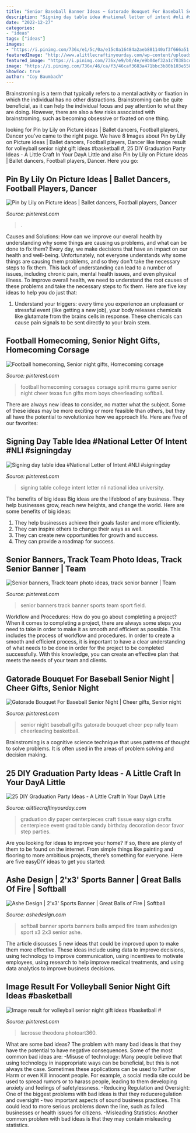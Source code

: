 ```yaml
---
title: "Senior Baseball Banner Ideas ~ Gatorade Bouquet For Baseball Senior Night"
description: "Signing day table idea #national letter of intent #nli #signingday"
date: "2022-12-27"
categories:
- "ideas"
tags: ["ideas"]
images:
- "https://i.pinimg.com/736x/e1/5c/0a/e15c0a16484a2aeb881140af3f666a51.jpg"
featuredImage: "http://www.alittlecraftinyourday.com/wp-content/uploads/2015/05/18d1b551682f744fbe43cddb9b02eb4a.jpg"
featured_image: "https://i.pinimg.com/736x/e9/b0/4e/e9b04ef32a1c7038bcd30e067f81faf1--football-spirit-football-art.jpg"
image: "https://i.pinimg.com/736x/46/ca/f3/46caf3683a471bbc3b80b103e558df55.jpg"
ShowToc: true
author: "Coy Baumbach"
---
```



Brainstroming is a term that typically refers to a mental activity or fixation in which the individual has no other distractions. Brainstroming can be quite beneficial, as it can help the individual focus and pay attention to what they are doing. However, there are also a few risks associated with brainstroming, such as becoming obsessive or fixated on one thing.

	

		
looking for Pin by Lily on Picture ideas | Ballet dancers, Football players, Dancer you've came to the right page. We have 8 Images about Pin by Lily on Picture ideas | Ballet dancers, Football players, Dancer like Image result for volleyball senior night gift ideas #basketball #, 25 DIY Graduation Party Ideas - A Little Craft In Your DayA Little and also Pin by Lily on Picture ideas | Ballet dancers, Football players, Dancer. Here you go:
		
    
## Pin By Lily On Picture Ideas | Ballet Dancers, Football Players, Dancer

<img loading=lazy src="https://i.pinimg.com/736x/46/ca/f3/46caf3683a471bbc3b80b103e558df55.jpg" onerror="this.onerror=null;this.src='https://tse4.mm.bing.net/th?id=OIP.yYC5MTNfK2PCaKQdgKszCAHaQB&amp;pid=15.1';" alt="Pin by Lily on Picture ideas | Ballet dancers, Football players, Dancer">

_Source: pinterest.com_

>. 

	

Causes and Solutions: How can we improve our overall health by understanding why some things are causing us problems, and what can be done to fix them?
Every day, we make decisions that have an impact on our health and well-being. Unfortunately, not everyone understands why some things are causing them problems, and so they don't take the necessary steps to fix them. This lack of understanding can lead to a number of issues, including chronic pain, mental health issues, and even physical illness. To improve overall health, we need to understand the root causes of these problems and take the necessary steps to fix them. Here are five key ideas to help you do just that: 
1) Understand your triggers: every time you experience an unpleasant or stressful event (like getting a new job), your body releases chemicals like glutamate from the brains cells in response. These chemicals can cause pain signals to be sent directly to your brain stem.

    
## Football Homecoming, Senior Night Gifts, Homecoming Corsage

<img loading=lazy src="https://i.pinimg.com/736x/e9/b0/4e/e9b04ef32a1c7038bcd30e067f81faf1--football-spirit-football-art.jpg" onerror="this.onerror=null;this.src='https://tse4.mm.bing.net/th?id=OIP.GxhkAYLA7JBwTosAjqF19QHaJ3&amp;pid=15.1';" alt="Football homecoming, Senior night gifts, Homecoming corsage">

_Source: pinterest.com_

>football homecoming corsages corsage spirit mums game senior night cheer texas fun gifts mom boys cheerleading softball. 

	

There are always new ideas to consider, no matter what the subject. Some of these ideas may be more exciting or more feasible than others, but they all have the potential to revolutionize how we approach life. Here are five of our favorites: 

    
## Signing Day Table Idea #National Letter Of Intent #NLI #signingday

<img loading=lazy src="https://i.pinimg.com/736x/d9/bc/c3/d9bcc36d7c2dc5420683346ddd640be1.jpg" onerror="this.onerror=null;this.src='https://tse1.mm.bing.net/th?id=OIP.XhLCGe9WMZGQf-w-lew0LgHaHa&amp;pid=15.1';" alt="Signing day table idea #National Letter of Intent #NLI #signingday">

_Source: pinterest.com_

>signing table college intent letter nli national idea university. 

	

The benefits of big ideas
Big ideas are the lifeblood of any business. They help businesses grow, reach new heights, and change the world. Here are some benefits of big ideas:
1. They help businesses achieve their goals faster and more efficiently.
2. They can inspire others to change their ways as well.
3. They can create new opportunities for growth and success.
4. They can provide a roadmap for success.

    
## Senior Banners, Track Team Photo Ideas, Track Senior Banner | Team

<img loading=lazy src="https://i.pinimg.com/736x/e1/5c/0a/e15c0a16484a2aeb881140af3f666a51.jpg" onerror="this.onerror=null;this.src='https://tse3.mm.bing.net/th?id=OIP._zr-dTBAFJM128W9bOS8UQHaJ3&amp;pid=15.1';" alt="Senior banners, Track team photo ideas, track senior banner | Team">

_Source: pinterest.com_

>senior banners track banner sports team sport field. 

	

Workflow and Procedures: How do you go about completing a project?
When it comes to completing a project, there are always some steps you need to take in order to make it as smooth and efficient as possible. This includes the process of workflow and procedures. In order to create a smooth and efficient process, it is important to have a clear understanding of what needs to be done in order for the project to be completed successfully. With this knowledge, you can create an effective plan that meets the needs of your team and clients.

    
## Gatorade Bouquet For Baseball Senior Night | Cheer Gifts, Senior Night

<img loading=lazy src="https://i.pinimg.com/736x/f7/59/16/f7591697cb30bbe9aedcdba1f22a5e66.jpg" onerror="this.onerror=null;this.src='https://tse3.mm.bing.net/th?id=OIP.MkNFVUIXG-o8T_n6IhbeqgHaNK&amp;pid=15.1';" alt="Gatorade Bouquet For Baseball Senior Night | Cheer gifts, Senior night">

_Source: pinterest.com_

>senior night baseball gifts gatorade bouquet cheer pep rally team cheerleading basketball. 

	

Brainstroming is a cognitive science technique that uses patterns of thought to solve problems. It is often used in the areas of problem solving and decision making.

    
## 25 DIY Graduation Party Ideas - A Little Craft In Your DayA Little

<img loading=lazy src="http://www.alittlecraftinyourday.com/wp-content/uploads/2015/05/18d1b551682f744fbe43cddb9b02eb4a.jpg" onerror="this.onerror=null;this.src='https://tse1.mm.bing.net/th?id=OIP.vhGKkK31VTRNFcecaNIuigHaOo&amp;pid=15.1';" alt="25 DIY Graduation Party Ideas - A Little Craft In Your DayA Little">

_Source: alittlecraftinyourday.com_

>graduation diy paper centerpieces craft tissue easy sign crafts centerpiece event grad table candy birthday decoration decor favor step parties. 

	

Are you looking for ideas to improve your home? If so, there are plenty of them to be found on the internet. From simple things like painting and flooring to more ambitious projects, there’s something for everyone. Here are five easyDIY ideas to get you started: 

    
## Ashe Design | 2&#039;x3&#039; Sports Banner | Great Balls Of Fire | Softball

<img loading=lazy src="https://cdn.shopify.com/s/files/1/1154/9316/products/Ashe-Design-Sports-Banner-Great-Balls-Softball-2x3_54c2d1c9-a839-48ad-a28f-6ccc1d28c61b_grande.jpg?v=1490844445" onerror="this.onerror=null;this.src='https://tse4.mm.bing.net/th?id=OIP.WjmzihRZDk02zz6NGoCICwHaHa&amp;pid=15.1';" alt="Ashe Design | 2&#039;x3&#039; Sports Banner | Great Balls of Fire | Softball">

_Source: ashedesign.com_

>softball banner sports banners balls amped fire team ashedesign sport x3 2x3 senior ashe. 

	

The article discusses 5 new ideas that could be improved upon to make them more effective. These ideas include using data to improve decisions, using technology to improve communication, using incentives to motivate employees, using research to help improve medical treatments, and using data analytics to improve business decisions.

    
## Image Result For Volleyball Senior Night Gift Ideas #basketball #

<img loading=lazy src="https://i.pinimg.com/originals/d1/9c/03/d19c0380198efc9dc4ed2cd043540eb9.jpg" onerror="this.onerror=null;this.src='https://tse3.mm.bing.net/th?id=OIP.MvMfbq_EgJJ4bHym6qHrdwHaLH&amp;pid=15.1';" alt="Image result for volleyball senior night gift ideas #basketball #">

_Source: pinterest.com_

>lacrosse theodora photoart360. 

	

What are some bad ideas?
The problem with many bad ideas is that they have the potential to have negative consequences. Some of the most common bad ideas are: 
-Misuse of technology: Many people believe that using technology in inappropriate ways can be beneficial, but this is not always the case. Sometimes these applications can be used to Further Harm or even Kill innocent people. For example, a social media site could be used to spread rumors or to harass people, leading to them developing anxiety and feelings of safetylessness. 
-Reducing Regulation and Oversight: One of the biggest problems with bad ideas is that they reduceregulation and oversight - two important aspects of sound business practices. This could lead to more serious problems down the line, such as failed businesses or health issues for citizens. 
-Misleading Statistics: Another common problem with bad ideas is that they may contain misleading statistics.

